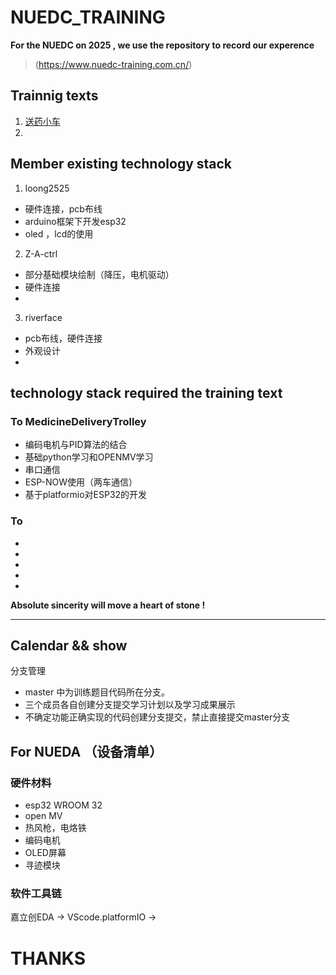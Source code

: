 # NUEDC_TRAINING
**For the NUEDC on 2025 , we use the repository to record our experence**

> (https://www.nuedc-training.com.cn/)


## Trainnig texts
1.  [送药小车](https://www.nuedc-training.com.cn/index/news/details/new_id/259)
2.  

## Member existing technology stack
1.  loong2525
*  硬件连接，pcb布线
*  arduino框架下开发esp32
*  oled ，lcd的使用

2.  Z-A-ctrl
*  部分基础模块绘制（降压，电机驱动）
*  硬件连接
* 

3.  riverface
*  pcb布线，硬件连接
* 外观设计
*  

## technology stack required the training text

### To MedicineDeliveryTrolley
*  编码电机与PID算法的结合
*  基础python学习和OPENMV学习
*  串口通信
*  ESP-NOW使用（两车通信）
*  基于platformio对ESP32的开发  
### To 
*  
*  
*  
*  
*  

**Absolute sincerity will move a heart of stone !**

****************************************************************************************

## Calendar && show

分支管理
* master 中为训练题目代码所在分支。
* 三个成员各自创建分支提交学习计划以及学习成果展示
* 不确定功能正确实现的代码创建分支提交，禁止直接提交master分支

## For NUEDA （设备清单）

### 硬件材料
* esp32 WROOM 32
* open MV 
* 热风枪，电烙铁
* 编码电机
* OLED屏幕
* 寻迹模块
### 软件工具链
嘉立创EDA -> VScode.platformIO ->  







# THANKS
